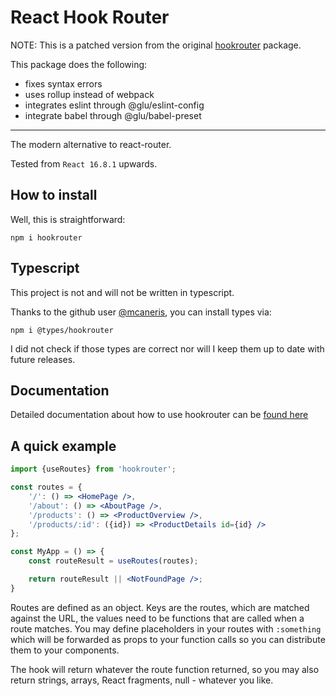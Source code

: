 # React Hook Router

NOTE: This is a patched version from the original [hookrouter](https://github.com/Paratron/hookrouter) package.

This package does the following:
- fixes syntax errors
- uses rollup instead of webpack
- integrates eslint through @glu/eslint-config
- integrate babel through @glu/babel-preset

----

The modern alternative to react-router.

Tested from `React 16.8.1` upwards.

## How to install
Well, this is straightforward:

    npm i hookrouter

## Typescript
This project is not and will not be written in typescript.

Thanks to the github user [@mcaneris](https://github.com/mcaneris), you can install types via:

    npm i @types/hookrouter

I did not check if those types are correct nor will I keep them up to date with future releases.


## Documentation
Detailed documentation about how to use hookrouter can be [found here](https://github.com/Paratron/hookrouter/blob/master/src-docs/pages/en/README.md)

## A quick example
```jsx harmony
import {useRoutes} from 'hookrouter';

const routes = {
    '/': () => <HomePage />,
    '/about': () => <AboutPage />,
    '/products': () => <ProductOverview />,
    '/products/:id': ({id}) => <ProductDetails id={id} />
};

const MyApp = () => {
    const routeResult = useRoutes(routes);

    return routeResult || <NotFoundPage />;
}
```
Routes are defined as an object. Keys are the routes, which are matched
against the URL, the values need to be functions that are called when a route
matches. You may define placeholders in your routes with `:something` which
will be forwarded as props to your function calls so you can distribute them
to your components.

The hook will return whatever the route function returned, so you may also return
strings, arrays, React fragments, null - whatever you like.
